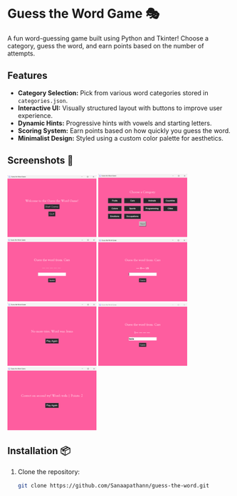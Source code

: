 # Guess the Word Game 🎭

A fun word-guessing game built using Python and Tkinter! Choose a category, guess the word, and earn points based on the number of attempts.

## Features
- **Category Selection:** Pick from various word categories stored in `categories.json`.
- **Interactive UI:** Visually structured layout with buttons to improve user experience.
- **Dynamic Hints:** Progressive hints with vowels and starting letters.
- **Scoring System:** Earn points based on how quickly you guess the word.
- **Minimalist Design:** Styled using a custom color palette for aesthetics.

## Screenshots 📸
<p float="left">
  <img src="images/pic1.png" width="200"/>
  <img src="images/pic2.png" width="200"/>
  <img src="images/pic3.png" width="200"/>
  <img src="images/pic4.png" width="200"/>
  <img src="images/pic5.png" width="200"/>
  <img src="images/pic6.png" width="200"/>
  <img src="images/pic7.png" width="200"/>
</p>


## Installation 📦
1. Clone the repository:
   ```sh
   git clone https://github.com/Sanaapathann/guess-the-word.git
